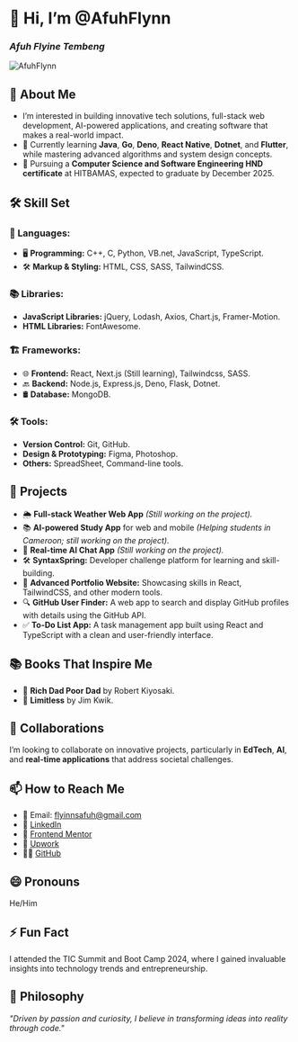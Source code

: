 # 👋 Hi, I’m @AfuhFlynn  
### *Afuh Flyine Tembeng*  
![AfuhFlynn](https://avatars.githubusercontent.com/u/138466374?s=400&u=baba214605be6977dee2cac3343ef9f8e7c095e8&v=4)  

## 👀 About Me  
- I’m interested in building innovative tech solutions, full-stack web development, AI-powered applications, and creating software that makes a real-world impact.  
- 🌱 Currently learning **Java**, **Go**, **Deno**, **React Native**, **Dotnet**, and **Flutter**, while mastering advanced algorithms and system design concepts.  
- 💼 Pursuing a **Computer Science and Software Engineering HND certificate** at HITBAMAS, expected to graduate by December 2025.  

## 🛠️ Skill Set  
### 🔧 Languages:  
- 🖥️ **Programming:** C++, C, Python, VB.net, JavaScript, TypeScript.  
- 🛠️ **Markup & Styling:** HTML, CSS, SASS, TailwindCSS.  

### 📚 Libraries:  
- **JavaScript Libraries:** jQuery, Lodash, Axios, Chart.js, Framer-Motion.  
- **HTML Libraries:** FontAwesome.  

### 🏗️ Frameworks:  
- 🌐 **Frontend:** React, Next.js (Still learning), Tailwindcss, SASS.  
- 🔙 **Backend:** Node.js, Express.js, Deno, Flask, Dotnet.  
- 🛢️ **Database:** MongoDB.

### 🛠️ Tools:  
- **Version Control:** Git, GitHub.  
- **Design & Prototyping:** Figma, Photoshop.  
- **Others:** SpreadSheet, Command-line tools.  

## 🚀 Projects  
- 🌦️ **Full-stack Weather Web App** *(Still working on the project).*  
- 📚 **AI-powered Study App** for web and mobile *(Helping students in Cameroon; still working on the project).*  
- 🤖 **Real-time AI Chat App** *(Still working on the project).*  
- 🛠️ **SyntaxSpring:** Developer challenge platform for learning and skill-building.  
- 🌟 **Advanced Portfolio Website:** Showcasing skills in React, TailwindCSS, and other modern tools.  
- 🔍 **GitHub User Finder:** A web app to search and display GitHub profiles with details using the GitHub API.  
- ✅ **To-Do List App:** A task management app built using React and TypeScript with a clean and user-friendly interface.  

## 📚 Books That Inspire Me  
- 📖 **Rich Dad Poor Dad** by Robert Kiyosaki.  
- 📘 **Limitless** by Jim Kwik.  

## 💞️ Collaborations  
I’m looking to collaborate on innovative projects, particularly in **EdTech**, **AI**, and **real-time applications** that address societal challenges.  

## 📫 How to Reach Me  
- 📧 Email: flyinnsafuh@gmail.com  
- 🔗 [LinkedIn](https://www.linkedin.com/in/afuh-flynn-s-74289a268)  
- 🎨 [Frontend Mentor](https://www.frontendmentor.io/profile/AfuhFlynns)  
- 💼 [Upwork](https://www.upwork.com/freelancers/~01d602cb081a55ce51?mp_source=share)  
- 👨‍💻 [GitHub](https://github.com/AfuhFlynns)  

## 😄 Pronouns  
He/Him  

## ⚡ Fun Fact  
I attended the TIC Summit and Boot Camp 2024, where I gained invaluable insights into technology trends and entrepreneurship.  

## 🌟 Philosophy  
*"Driven by passion and curiosity, I believe in transforming ideas into reality through code."*  

